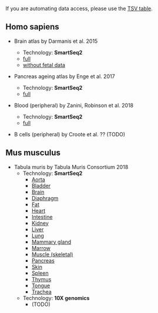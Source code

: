 If you are automating data access, please use the [TSV table](https://github.com/iosonofabio/atlas_averages/raw/master/table.tsv).

## Homo sapiens
- Brain atlas by Darmanis et al. 2015
  - Technology: **SmartSeq2**
  - [full](https://github.com/iosonofabio/atlas_averages/raw/master/data/human_brain_Darmanis_2015.loom)
  - [without fetal data](https://github.com/iosonofabio/atlas_averages/raw/master/data/human_brain_Darmanis_2015_nofetal.loom)

- Pancreas ageing atlas by Enge et al. 2017
  - Technology: **SmartSeq2**
  - [full](https://github.com/iosonofabio/atlas_averages/raw/master/data/human_pancreas_Enge_2017.loom)

- Blood (peripheral) by Zanini, Robinson et al. 2018
  - Technology: **SmartSeq2**
  - [full](https://github.com/iosonofabio/atlas_averages/raw/master/data/human_blood_Zanini_2018.loom)

- B cells (peripheral) by Croote et al. ?? (TODO)
  
## Mus musculus
- Tabula muris by Tabula Muris Consortium 2018
  - Technology: **SmartSeq2**
    - [Aorta](https://github.com/iosonofabio/atlas_averages/raw/master/data/mouse_aorta_TabulaMuris_2018_FACS.loom)
    - [Bladder](https://github.com/iosonofabio/atlas_averages/raw/master/data/mouse_bladder_TabulaMuris_2018_FACS.loom)
    - [Brain](https://github.com/iosonofabio/atlas_averages/raw/master/data/mouse_brain_TabulaMuris_2018_FACS.loom)
    - [Diaphragm](https://github.com/iosonofabio/atlas_averages/raw/master/data/mouse_diaphragm_TabulaMuris_2018_FACS.loom)
    - [Fat](https://github.com/iosonofabio/atlas_averages/raw/master/data/mouse_fat_TabulaMuris_2018_FACS.loom)
    - [Heart](https://github.com/iosonofabio/atlas_averages/raw/master/data/mouse_heart_TabulaMuris_2018_FACS.loom)
    - [Intestine](https://github.com/iosonofabio/atlas_averages/raw/master/data/mouse_intestine_TabulaMuris_2018_FACS.loom)
    - [Kidney](https://github.com/iosonofabio/atlas_averages/raw/master/data/mouse_kidney_TabulaMuris_2018_FACS.loom)
    - [Liver](https://github.com/iosonofabio/atlas_averages/raw/master/data/mouse_liver_TabulaMuris_2018_FACS.loom)
    - [Lung](https://github.com/iosonofabio/atlas_averages/raw/master/data/mouse_lung_TabulaMuris_2018_FACS.loom)
    - [Mammary gland](https://github.com/iosonofabio/atlas_averages/raw/master/data/mouse_mammary_gland_TabulaMuris_2018_FACS.loom)
    - [Marrow](https://github.com/iosonofabio/atlas_averages/raw/master/data/mouse_marrow_TabulaMuris_2018_FACS.loom)
    - [Muscle (skeletal)](https://github.com/iosonofabio/atlas_averages/raw/master/data/mouse_muscle_TabulaMuris_2018_FACS.loom)
    - [Pancreas](https://github.com/iosonofabio/atlas_averages/raw/master/data/mouse_pancreas_TabulaMuris_2018_FACS.loom)
    - [Skin](https://github.com/iosonofabio/atlas_averages/raw/master/data/mouse_skin_TabulaMuris_2018_FACS.loom)
    - [Spleen](https://github.com/iosonofabio/atlas_averages/raw/master/data/mouse_spleen_TabulaMuris_2018_FACS.loom)
    - [Thymus](https://github.com/iosonofabio/atlas_averages/raw/master/data/mouse_thymus_TabulaMuris_2018_FACS.loom)
    - [Tongue](https://github.com/iosonofabio/atlas_averages/raw/master/data/mouse_tongue_TabulaMuris_2018_FACS.loom)
    - [Trachea](https://github.com/iosonofabio/atlas_averages/raw/master/data/mouse_trachea_TabulaMuris_2018_FACS.loom)
  - Technology: **10X genomics**
    - (TODO)
